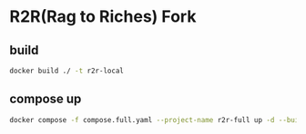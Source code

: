 # R2R(Rag to Riches) Fork

## build

```bash
docker build ./ -t r2r-local
```

## compose up

```bash
docker compose -f compose.full.yaml --project-name r2r-full up -d --build
```